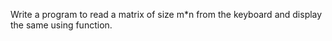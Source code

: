 Write a program to read a matrix of size m*n from the keyboard and display the same using function.
